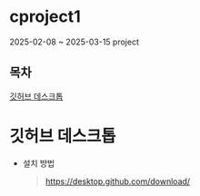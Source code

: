 # cproject1
 2025-02-08 ~ 2025-03-15 project

## 목차
 [깃허브 데스크톱](#깃허브-데스크톱)

 # 깃허브 데스크톱

 + 설치 방법
   >https://desktop.github.com/download/
   
